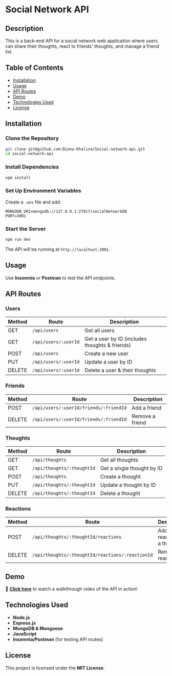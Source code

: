 # Social Network API

## Description
This is a back-end API for a social network web application where users can share their thoughts, react to friends' thoughts, and manage a friend list. 

## Table of Contents
- [Installation](#installation)
- [Usage](#usage)
- [API Routes](#api-routes)
- [Demo](#demo)
- [Technologies Used](#technologies-used)
- [License](#license)

## Installation

### Clone the Repository
```bash
git clone git@github.com:Diana-Khalina/Social-network-api.git
cd social-network-api
```

### Install Dependencies
```bash
npm install
```

### Set Up Environment Variables
Create a `.env` file and add:
```env
MONGODB_URI=mongodb://127.0.0.1:27017/socialNetworkDB
PORT=3001
```

### Start the Server
```bash
npm run dev
```
The API will be running at `http://localhost:3001`.

## Usage
Use **Insomnia** or **Postman** to test the API endpoints.

## API Routes

### Users
| Method | Route                  | Description                               |
|--------|------------------------|-------------------------------------------|
| GET    | `/api/users`           | Get all users                             |
| GET    | `/api/users/:userId`   | Get a user by ID (includes thoughts & friends) |
| POST   | `/api/users`           | Create a new user                         |
| PUT    | `/api/users/:userId`   | Update a user by ID                       |
| DELETE | `/api/users/:userId`   | Delete a user & their thoughts            |

### Friends
| Method | Route                                      | Description        |
|--------|--------------------------------------------|--------------------|
| POST   | `/api/users/:userId/friends/:friendId`    | Add a friend      |
| DELETE | `/api/users/:userId/friends/:friendId`    | Remove a friend   |

### Thoughts
| Method | Route                        | Description                 |
|--------|------------------------------|-----------------------------|
| GET    | `/api/thoughts`              | Get all thoughts           |
| GET    | `/api/thoughts/:thoughtId`   | Get a single thought by ID |
| POST   | `/api/thoughts`              | Create a thought           |
| PUT    | `/api/thoughts/:thoughtId`   | Update a thought by ID     |
| DELETE | `/api/thoughts/:thoughtId`   | Delete a thought           |

### Reactions
| Method | Route                                          | Description                   |
|--------|----------------------------------------------|-------------------------------|
| POST   | `/api/thoughts/:thoughtId/reactions`        | Add a reaction to a thought  |
| DELETE | `/api/thoughts/:thoughtId/reactions/:reactionId` | Remove a reaction       |

## Demo
🎥 **[Click here](#)** to watch a walkthrough video of the API in action!

## Technologies Used
- **Node.js**
- **Express.js**
- **MongoDB & Mongoose**
- **JavaScript**
- **Insomnia/Postman** (for testing API routes)

## License
This project is licensed under the **MIT License**.
